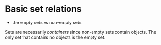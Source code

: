 # Basic set relations

- the empty sets vs non-empty sets

Sets are necessarily *containers* since non-empty sets contain objects. The only set that contains no objects is the empty set.
